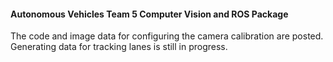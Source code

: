 #### Autonomous Vehicles Team 5 Computer Vision and ROS Package

The code and image data for configuring the camera calibration are posted. Generating data for tracking lanes is still in progress.